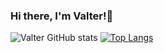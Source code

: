 ### Hi there, I'm Valter!👋


![Valter GitHub stats](https://github-readme-stats.vercel.app/api?username=ValterNiloJr&show_icons=true&theme=radical)
[![Top Langs](https://github-readme-stats.vercel.app/api/top-langs/?username=ValterNiloJr&layout=compact)](https://github.com/ValterNiloJr/github-readme-stats)
